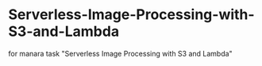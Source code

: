 # Serverless-Image-Processing-with-S3-and-Lambda
for manara task "Serverless Image Processing with S3 and Lambda"
